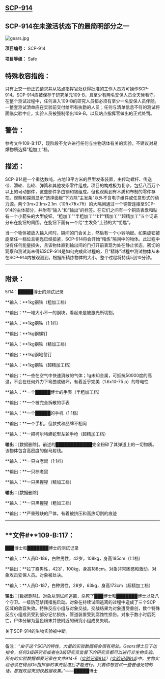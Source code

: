 ## [SCP-914](https://scp-wiki-cn.wikidot.com/scp-914)

## SCP-914在未激活状态下的最简明部分之一

![gears.jpg](https://cdn.jsdelivr.net/gh/HOG-StarWatch/MyImgBed@master/scp-series/gears.jpg)

**项目编号：** SCP-914

**项目等级：** Safe

## **特殊收容措施：**

只有上交一份正式请求并从站点指挥官处获得批准的工作人员方可操作SCP-914。SCP-914应被保存于研究单元109-B，且至少有两名安保人员全天候看守。在整个测试过程中，任何进入109-B的研究人员都必须有至少一名安保人员伴随。一整套测试清单应在实验前交付给所有执勤的人员；任何与清单信息不符的测试将面临实验中止，实验人员被强制带出109-B，以及站点指挥官做出的正式处罚。

## **警告：**

参考文件109-B:117，现阶段不允许进行任何与生物活体有关的实验。不建议对易爆物质选择“粗加工”档。

## **描述：**

SCP-914是一个重达数吨，占地18平方米的巨型发条装置，由传动螺杆、传送带、滑轮、齿轮、弹簧和其他发条零件组成。项目的构成极为复杂，包括八百万个以上的可动部件，这些部件多由铜和锡组成，但也观察到有木质和布制的零件存在。观察和探测显示“选择面板”下方除“主发条”以外不含电子组件或任意形式的动力源。两个3m×2.1m×2.1m（10ft×7ft×7ft）的大隔间通过一个铜管连接至SCP-914的主体部分，并附有“输入”和“输出”的标签。在它们之间有一个铜质表盘和贴有一个小箭头的大型旋钮。“粗加工”“半粗加工”“1:1”“精加工”“超精加工”五个词语分布在旋钮的周围。在旋钮下面有一个给“主发条”上劲的大“钥匙”。

当一个物体被放入输入间时，隔间的门会关上，然后有一个小铃响起。如果旋钮被旋至任一档位且钥匙已经扭紧，SCP-914将会开始“精炼”隔间中的物体。此过程中没有任何能量损失，且该物体直到输出间的门打开前表现为处在静止状态。密切的观察和测试尚未得知SCP-914是如何完成此过程的，且“精炼”过程中测试物体从未在SCP-914内被观测到。根据所精炼物体的大小，整个过程将持续5到10分钟。

------

## **附录：**

5/14：█████博士的测试记录

**输入：**1kg钢铁（粗加工档）

**输出：**一堆大小不一的钢块，看起来是被激光所切割。

**输入：**1kg钢铁（1:1档）

**输出：**1kg钢螺钉

**输入：**1kg钢铁（精加工档）

**输出：**1kg钢地毯钉

**输入：**1kg钢铁（超精加工档）

**输出：**一些在空气中快速消散的气体；1g未知金属，可抵抗50000度的高温，不会在任何外力下弯曲或破坏，有着近乎完美（1.6x10-75 ρ）的导电性

**输入：**一个█████博士的手表（半粗加工档）

**输出：**一个被完全拆散的手表

**输入：**一个█████的手机（1:1档）

**输出：**一个手机，但款式和品牌不相同

**输入：**一把柯尔特蟒蛇型左轮手枪（超精加工档）

**输出：**[数据删除]。前述的████████████完全粉碎了其弹道上的一切物质。该物体包含高密度的伽马射线。

**输入：**一只白老鼠（1:1档）

**输出：**一只棕老鼠

**输入：**一只黑猩猩（精加工档）

**输出：**[数据删除]

**输入：**一只黑猩猩（粗加工档）

**输出：**严重残缺的尸体，有着被挤压和高热切割的痕迹

------

## **文件#**109-B:117：

███博士和███████博士的测试记录

**输入：**人员D-186，白种男性，42岁，108kg，身高185cm（1:1档）

**输出：**拉丁裔男性，42岁，100kg，身高188cm。对象非常困惑和激动。对象攻击安保人员。对象被处决。

**输入：**人员D-187，白种男性，28岁，63kg，身高173cm（超精加工档）

**输出：**[数据删除]。对象从测试间逃离，杀死了███博士和███████博士以及八个守卫。一级防范禁闭措施启动。对象在持续试图逃离的过程中造成了三个SCP区域的收容失效。特殊反应小组与对象交战，交战结果为对象遭受重创，数个特殊反应小组成员受到部分记忆损伤，管道装置受到腐蚀性损伤。对象于数小时后死亡，尸体分解为蓝色粉末并使附近的研究小组成员失明。

关于SCP-914的生物实验被中断。

------

备注：*“由于这个SCP的特性，大量的实验数据将会很有用处。Gears博士已下达指令，任何3级研究员或者在3级研究员监督下的研究员都可以进行非生物实验。所有的实验数据都要记录在文件914-E（[实验记录914](https://scp-wiki-cn.wikidot.com/experiment-log-914-hub)）([实验记录914](./experiment-log-914-hub.md))中。生物实验必须在得到O5指挥部的事先批准后才能进行。只要你想尝试一些普通死物的话，那就欢迎来加快数据收集。”*——█████博士